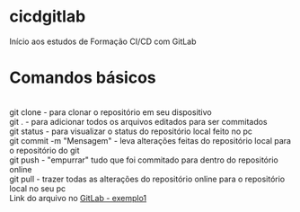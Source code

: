 # cicdgitlab
Início aos estudos de Formação CI/CD com GitLab
<h1> Comandos básicos </h1>
<br>
git clone <url terminando com .git> - para clonar o repositório em seu dispositivo
<br>
git . - para adicionar todos os arquivos editados para ser commitados
<br>
git status - para visualizar o status do repositório local feito no pc
<br>
git commit -m "Mensagem" - leva alterações feitas do repositório local para o repositório do git
<br>
git push - "empurrar" tudo que foi commitado para dentro do repositório online
<br>
git pull - trazer todas as alterações do repositório online para o repositório local no seu pc
<br>
 Link do arquivo no <a href="https://gitlab.com/leostella97/cicd-exemplo1">GitLab - exemplo1</a>

